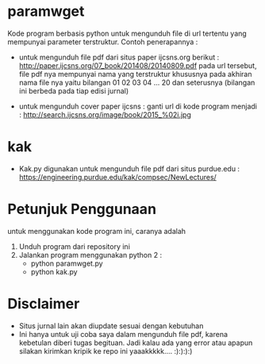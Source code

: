 # paramwget
Kode program berbasis python untuk mengunduh file di url tertentu yang mempunyai parameter terstruktur.
Contoh penerapannya :

- untuk mengunduh file pdf dari situs paper ijcsns.org berikut :
http://paper.ijcsns.org/07_book/201408/20140809.pdf
pada url tersebut, file pdf nya mempunyai nama yang terstruktur khususnya pada akhiran nama file nya yaitu bilangan 01 02 03 04 ... 20 dan seterusnya (bilangan ini berbeda pada tiap edisi jurnal)

- untuk mengunduh cover paper ijcsns :
ganti url di kode program menjadi : http://search.ijcsns.org/image/book/2015_%02i.jpg

# kak
- Kak.py digunakan untuk mengunduh file pdf dari situs purdue.edu :
https://engineering.purdue.edu/kak/compsec/NewLectures/

# Petunjuk Penggunaan
untuk menggunakan kode program ini, caranya adalah
1. Unduh program dari repository ini
2. Jalankan program menggunakan python 2 : 
	- python paramwget.py 
	- python kak.py

# Disclaimer
- Situs jurnal lain akan diupdate sesuai dengan kebutuhan
- Ini hanya untuk uji coba saya dalam mengunduh file pdf, karena kebetulan diberi tugas begituan. Jadi kalau ada yang error atau apapun silakan kirimkan kripik ke repo ini yaaakkkkk.... :):):):)
